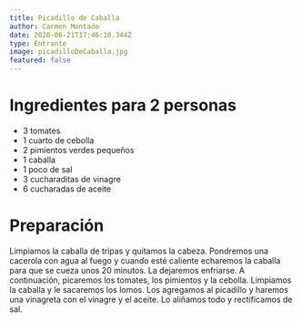 ```yaml
---
title: Picadillo de Caballa
author: Carmen Montado
date: 2020-06-21T17:46:10.344Z
type: Entrante
image: picadilloDeCaballa.jpg
featured: false
---
```


# Ingredientes para 2 personas

- 3 tomates
- 1 cuarto de cebolla
- 2 pimientos verdes pequeños
- 1 caballa
- 1 poco de sal
- 3 cucharaditas de vinagre
- 6 cucharadas de aceite

# Preparación

Limpiamos la caballa de tripas y quitamos la cabeza. Pondremos una cacerola con agua al fuego y cuando esté caliente echaremos la caballa para que se cueza unos 20 minutos. La dejaremos enfriarse. A continuación, picaremos los tomates, los pimientos y la cebolla. Limpiamos la caballa y le sacaremos los lomos. Los agregamos al picadillo y haremos una vinagreta con el vinagre y el aceite. Lo aliñamos todo y rectificamos de sal.
